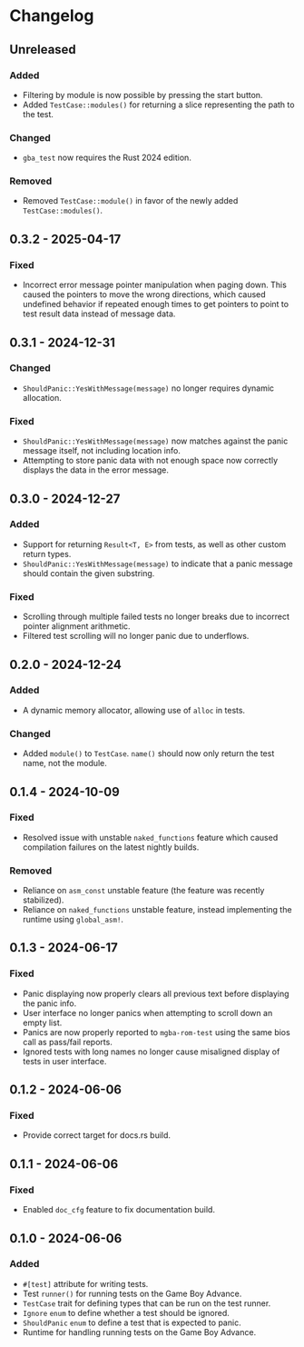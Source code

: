 # Changelog

## Unreleased
### Added
- Filtering by module is now possible by pressing the start button.
- Added `TestCase::modules()` for returning a slice representing the path to the test.
### Changed
- `gba_test` now requires the Rust 2024 edition.
### Removed
- Removed `TestCase::module()` in favor of the newly added `TestCase::modules()`.

## 0.3.2 - 2025-04-17
### Fixed
- Incorrect error message pointer manipulation when paging down. This caused the pointers to move the wrong directions, which caused undefined behavior if repeated enough times to get pointers to point to test result data instead of message data.

## 0.3.1 - 2024-12-31
### Changed
- `ShouldPanic::YesWithMessage(message)` no longer requires dynamic allocation.
### Fixed
- `ShouldPanic::YesWithMessage(message)` now matches against the panic message itself, not including location info.
- Attempting to store panic data with not enough space now correctly displays the data in the error message.

## 0.3.0 - 2024-12-27
### Added
- Support for returning `Result<T, E>` from tests, as well as other custom return types.
- `ShouldPanic::YesWithMessage(message)` to indicate that a panic message should contain the given substring.
### Fixed
- Scrolling through multiple failed tests no longer breaks due to incorrect pointer alignment arithmetic.
- Filtered test scrolling will no longer panic due to underflows.

## 0.2.0 - 2024-12-24
### Added
- A dynamic memory allocator, allowing use of `alloc` in tests.
### Changed
- Added `module()` to `TestCase`. `name()` should now only return the test name, not the module.

## 0.1.4 - 2024-10-09
### Fixed
- Resolved issue with unstable `naked_functions` feature which caused compilation failures on the latest nightly builds.
### Removed
- Reliance on `asm_const` unstable feature (the feature was recently stabilized).
- Reliance on `naked_functions` unstable feature, instead implementing the runtime using `global_asm!`.

## 0.1.3 - 2024-06-17
### Fixed
- Panic displaying now properly clears all previous text before displaying the panic info.
- User interface no longer panics when attempting to scroll down an empty list.
- Panics are now properly reported to `mgba-rom-test` using the same bios call as pass/fail reports.
- Ignored tests with long names no longer cause misaligned display of tests in user interface.

## 0.1.2 - 2024-06-06
### Fixed
- Provide correct target for docs.rs build.

## 0.1.1 - 2024-06-06
### Fixed
- Enabled `doc_cfg` feature to fix documentation build.

## 0.1.0 - 2024-06-06
### Added
- `#[test]` attribute for writing tests.
- Test `runner()` for running tests on the Game Boy Advance.
- `TestCase` trait for defining types that can be run on the test runner.
- `Ignore` `enum` to define whether a test should be ignored.
- `ShouldPanic` `enum` to define a test that is expected to panic.
- Runtime for handling running tests on the Game Boy Advance.
